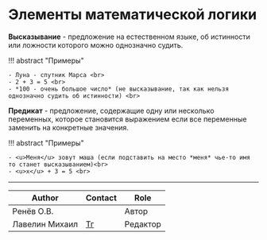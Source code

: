 # Элементы математической логики

<a name="высказывание"></a>
**Высказывание** - предложение на естественном языке, об истинности или ложности которого можно однозначно судить.

!!! abstract "Примеры"

    - Луна - спутник Марса <br>
    - 2 + 3 = 5 <br>
    - *100 - очень большое число* (не высказывание, так как нельзя однозначно судить об истинности) <br>

<a name="предикат"></a>
**Предикат** - предложение, содержащие одну или несколько переменных, которое становится выражением если все переменные заменить на конкретные значения.

!!! abstract "Примеры"

    - <u>Меня</u> зовут маша (если подставить на место *меня* чье-то имя то станет высказыванием)<br>
    - <u>x</u> + 3 = 5 <br>

---
| Author         | Contact                       | Role     |
|----------------|-------------------------------|----------|
| Ренёв О.В.     |                               | Автор    |
| Лавелин Михаил | [Тг](https://t.me/mikhaillav) | Редактор |